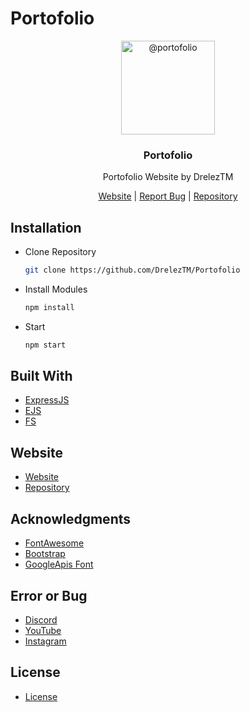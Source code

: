 # Portofolio
<p align="center">
  <img alt="@portofolio" style="width: 150px;" src="https://github.com/DrelezTM/Portofolio/raw/main/views/img/head/dreleztm.png">
</p>
<div align="center">
  <h3>Portofolio</h3>
  <p>Portofolio Website by DrelezTM</p>
</div>
<div align="center">
  <a href="https://www.dreleztm.repl.co/">Website</a> | <a href="https://discord.gg/9BaNBVNtw4">Report Bug</a> | <a href="https://github.com/DrelezTM/Portofolio">Repository</a>
</div>

## Installation
* Clone Repository
  ```sh
  git clone https://github.com/DrelezTM/Portofolio
  ```
* Install Modules
  ```sh
  npm install
  ```
* Start
  ```sh
  npm start
  ```

## Built With
* [ExpressJS](https://expressjs.com)
* [EJS](https://ejs.co)
* [FS](https://www.npmjs.com/package/fs)

## Website
* [Website](https://www.dreleztm.repl.co)
* [Repository](https://github.com/DrelezTM/Portofolio)

## Acknowledgments
* [FontAwesome](https://fontawesome.com/)
* [Bootstrap](https://getbootstrap.com/)
* [GoogleApis Font](https://fonts.googleapis.com)

## Error or Bug
* [Discord](https://dsc.gg/DrelezTM)
* [YouTube](https://www.youtube.com/p/DrelezTM)
* [Instagram](https://www.instagram.com/DrelezTM)

## License
* [License](https://github.com/DrelezTM/Portofolio/blob/main/LICENSE)
